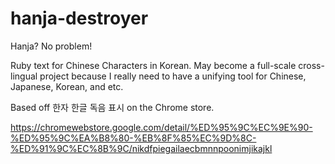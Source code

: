 # hanja-destroyer
Hanja? No problem!

Ruby text for Chinese Characters in Korean. May become a full-scale cross-lingual project because I really need to have a unifying tool for Chinese, Japanese, Korean, and etc.

Based off 한자 한글 독음 표시 on the Chrome store. 

https://chromewebstore.google.com/detail/%ED%95%9C%EC%9E%90-%ED%95%9C%EA%B8%80-%EB%8F%85%EC%9D%8C-%ED%91%9C%EC%8B%9C/nikdfpiegailaecbmnnpoonimjikajkl